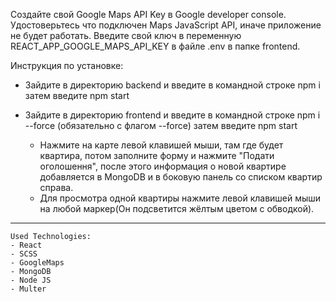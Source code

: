 Создайте свой Google Maps API Key в Google developer console. Удостоверьтесь что подключен Maps JavaScript API, иначе приложение не будет работать. Введите свой ключ в переменную REACT_APP_GOOGLE_MAPS_API_KEY в файле .env в папке frontend.

Инструкция по установке:

-  Зайдите в директорию backend и введите в командной строке
npm i
   затем введите
npm start
-  Зайдите в директорию frontend и введите в командной строке
npm i --force (обязательно с флагом --force)
    затем введите
npm start

    - Нажмите на карте левой клавишей мыши, там где будет квартира, потом заполните форму и нажмите "Подати оголошення", после этого информация о новой квартире добавляется в MongoDB и в боковую панель со списком квартир справа.
    - Для просмотра одной квартиры нажмите левой клавишей мыши на любой маркер(Он подсветится жёлтым цветом с обводкой). 
---
    Used Technologies:
    - React
    - SCSS
    - GoogleMaps
    - MongoDB
    - Node JS
    - Multer
